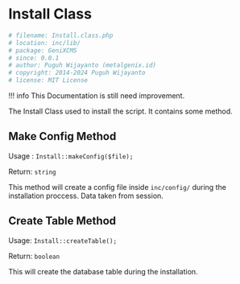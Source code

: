 # Install Class

```php
# filename: Install.class.php
# location: inc/lib/
# package: GeniXCMS
# since: 0.0.1
# author: Puguh Wijayanto (metalgenix.id)
# copyright: 2014-2024 Puguh Wijayanto
# license: MIT License
```

!!! info
    This Documentation is still need improvement.

The Install Class used to install the script. It contains some method. 

## Make Config Method

Usage : `Install::makeConfig($file);`

Return: `string`

This method will create a config file inside `inc/config/` during the installation proccess. Data taken from session. 


## Create Table Method

Usage: `Install::createTable();`

Return: `boolean`

This will create the database table during the installation. 


